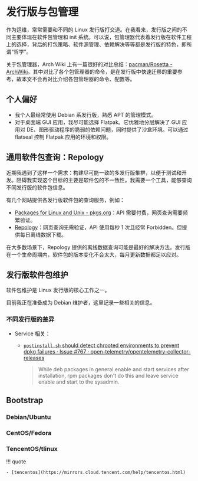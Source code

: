 # 发行版与包管理

作为运维，常常需要和不同的 Linux 发行版打交道。在我看来，发行版之间的不同主要体现在软件包管理和 init 系统。可以说，包管理器代表着发行版在软件工程上的选择，背后的打包策略、软件源管理、依赖解决等等都是发行版的特色，即所谓“哲学”。

关于包管理器，Arch Wiki 上有一篇很好的对比总结：[pacman/Rosetta - ArchWiki](https://wiki.archlinux.org/title/Pacman/Rosetta)。其中对比了各个包管理器的命令，是在发行版中快速迁移的重要参考，故本文不会再对比介绍各包管理器的命令、配置等。

## 个人偏好

- 我个人最经常使用 Debian 系发行版，熟悉 APT 的管理模式。
- 对于桌面端 GUI 应用，我尽可能选择 Flatpak。它优雅地分层解决了 GUI 应用对 DE、图形驱动程序的脆弱的依赖问题，同时提供了沙盒环境。可以通过 flatseal 控制 Flatpak 应用的环境和权限。

## 通用软件包查询：Repology

近期我遇到了这样一个需求：构建尽可能一致的多发行版集群，以便于测试和开发。阻碍我实现这个目标的主要是软件包的不一致性。我需要一个工具，能够查询不同发行版的软件包信息。

有几个网站提供各发行版软件包的查询服务，例如：

- [Packages for Linux and Unix - pkgs.org](https://pkgs.org/)：API 需要付费，网页查询需要频繁验证。
- [Repology](https://repology.org/)：网页查询无需验证，API 使用每秒 1 次且经常 Forbidden。但提供每日离线数据下载。

在大多数场景下，Repology 提供的离线数据查询可能是最好的解决方法。发行版在一个生命周期内，软件包的版本变化不会太大，每月更新数据都足以应对。

## 发行版软件包维护

软件包维护是 Linux 发行版的核心工作之一。

目前我正在准备成为 Debian 维护者，这里记录一些相关的信息。

### 不同发行版的差异

- Service 相关：
    - [`postinstall.sh` should detect chrooted environments to prevent dpkg failures · Issue #767 · open-telemetry/opentelemetry-collector-releases](https://github.com/open-telemetry/opentelemetry-collector-releases/issues/767)

        > While deb packages in general enable and start services after installation, rpm packages don't do this and leave service enable and start to the sysadmin.

## Bootstrap

### Debian/Ubuntu

### CentOS/Fedora

### TencentOS/tlinux

!!! quote

    - [tencentos](https://mirrors.cloud.tencent.com/help/tencentos.html)

